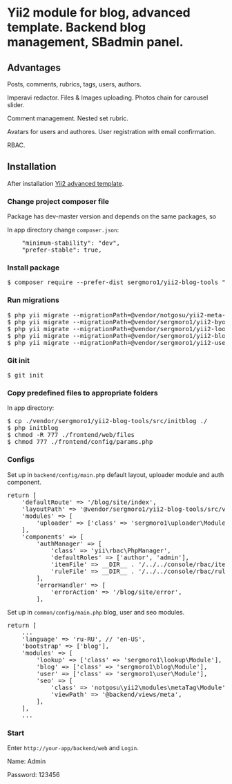 <h1>Yii2 module for blog, advanced template. Backend blog management, SBadmin panel.</h1>

<h2>Advantages</h2>

Posts, comments, rubrics, tags, users, authors. 

Imperavi redactor. Files & Images uploading. Photos chain for carousel slider.

Comment management. Nested set rubric.

Avatars for users and authores. User registration with email confirmation.

RBAC.

<h2>Installation</h2>

After installation <a href='https://github.com/yiisoft/yii2-app-advanced/blob/master/docs/guide/start-installation.md'>Yii2 advanced template</a>.

<h3>Change project composer file</h3>

Package has dev-master version and depends on the same packages, so

In app directory change <code>composer.json</code>:

<pre>
    "minimum-stability": "dev",
    "prefer-stable": true,
</pre>

<h3>Install package</h3>

<pre>
$ composer require --prefer-dist sergmoro1/yii2-blog-tools "dev-master"
</pre>

<h3>Run migrations</h3>

<pre>
$ php yii migrate --migrationPath=@vendor/notgosu/yii2-meta-tag-module/src/migrations
$ php yii migrate --migrationPath=@vendor/sergmoro1/yii2-byone-uploader/migrations
$ php yii migrate --migrationPath=@vendor/sergmoro1/yii2-lookup/src/migrations
$ php yii migrate --migrationPath=@vendor/sergmoro1/yii2-blog-tools/src/migrations
$ php yii migrate --migrationPath=@vendor/sergmoro1/yii2-user/src/migrations
</pre>

<h3>Git init</h3>

<pre>
$ git init
</pre>

<h3>Copy predefined files to appropriate folders</h3>

In app directory:

<pre>
$ cp ./vendor/sergmoro1/yii2-blog-tools/src/initblog ./
$ php initblog
$ chmod -R 777 ./frontend/web/files
$ chmod 777 ./frontend/config/params.php
</pre>

<h3>Configs</h3>

Set up in <code>backend/config/main.php</code> default layout, uploader module and auth component.

<pre>
return [
    'defaultRoute' => '/blog/site/index',
    'layoutPath' => '@vendor/sergmoro1/yii2-blog-tools/src/views/layouts',
    'modules' => [
        'uploader' => ['class' => 'sergmoro1\uploader\Module'],
    ],
    'components' => [
        'authManager' => [
            'class' => 'yii\rbac\PhpManager',
            'defaultRoles' => ['author', 'admin'],
            'itemFile' => __DIR__ . '/../../console/rbac/items.php',
            'ruleFile' => __DIR__ . '/../../console/rbac/rules.php',
        ],
        'errorHandler' => [
            'errorAction' => '/blog/site/error',
        ],
</pre>

Set up in <code>common/config/main.php</code> blog, user and seo modules.
<pre>
return [
    ...
    'language' => 'ru-RU', // 'en-US',
    'bootstrap' => ['blog'],
    'modules' => [
        'lookup' => ['class' => 'sergmoro1\lookup\Module'],
        'blog' => ['class' => 'sergmoro1\blog\Module'],
        'user' => ['class' => 'sergmoro1\user\Module'],
        'seo' => [
            'class' => 'notgosu\yii2\modules\metaTag\Module',
            'viewPath' => '@backend/views/meta',
        ],
    ],
    ...
</pre>

<h3>Start</h3>

Enter <code>http://your-app/backend/web</code> and <code>Login</code>.

Name: Admin

Password: 123456
